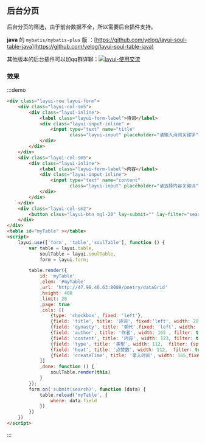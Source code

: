 ## 后台分页
后台分页的筛选，由于前台数据不全，所以需要后台插件支持。

**java** 的 `mybatis/mybatis-plus` 版 ：[https://github.com/yelog/layui-soul-table-java](https://github.com/yelog/layui-soul-table-java) 

其他版本的后台插件可以加qq群详聊：<a target="_blank" href="//shang.qq.com/wpa/qunwpa?idkey=3cbfbd2169afc3f4d11732101388941b0db5330a64755e68f27740b604409629"><img border="0" src="//pub.idqqimg.com/wpa/images/group.png" alt="layui-使用交流" title="layui-使用交流"></a>
### 效果
:::demo
```html
<div class="layui-row layui-form">
    <div class="layui-col-sm5">
        <div class="layui-inline">
            <label class="layui-form-label">诗词</label>
            <div class="layui-input-inline" >
                <input type="text" name="title"
                       class="layui-input" placeholder="请输入诗词关键字">
            </div>
        </div>
    </div>
    <div class="layui-col-sm5">
        <div class="layui-inline">
            <label class="layui-form-label">内容</label>
            <div class="layui-input-inline">
                <input type="text" name="content"
                       class="layui-input" placeholder="请选择内容关键词">
            </div>
        </div>
    </div>
    <div class="layui-col-sm2">
        <button class="layui-btn mgl-20" lay-submit="" lay-filter="search"><i class="layui-icon">&#xe615;</i>查询</button>
    </div>
</div>
<table id="myTable" ></table>
<script>
    layui.use(['form', 'table','soulTable'], function () {
        var table = layui.table,
            soulTable = layui.soulTable,
            form = layui.form;

        table.render({
            id: 'myTable'
            ,elem: '#myTable'
            ,url: 'http://47.98.40.63:8089/poetry/dataGrid'
            ,height: 400 
            ,limit: 20
            ,page: true
            ,cols: [[
                {type: 'checkbox', fixed: 'left'},
                {field: 'title', title: '诗词', fixed:'left', width: 200, sort: true, filter: true},
                {field: 'dynasty', title: '朝代',fixed: 'left', width: 100, sort: true, filter: true},
                {field: 'author', title: '作者', width: 165 , filter: true},
                {field: 'content', title: '内容', width: 123, filter: true},
                {field: 'type', title: '类型', width: 112,  filter: {split:','}, sort:true},
                {field: 'heat', title: '点赞数', width: 112,  filter: true, sort:true},
                {field: 'createTime', title: '录入时间', width: 165,fixed:'right',  filter: {type: 'date[yyyy-MM-dd HH:mm:ss]'}, sort:true},
            ]]
            ,done: function () {
                soulTable.render(this)
            }
        });
        form.on('submit(search)', function (data) {
            table.reload('myTable', {
                where: data.field
            })
        })
    })
</script>
```
:::
